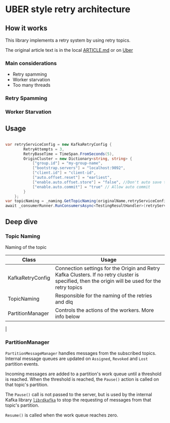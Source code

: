 ﻿# UBER style retry architecture

## How it works

This library implements a retry system by using retry topics.

The original article text is in the local [ARTICLE.md](./ARTICLE.md) or
on [Uber](https://eng.uber.com/reliable-reprocessing/)

### Main considerations

- Retry spamming
- Worker starvation
- Too many threads

### Retry Spamming

### Worker Starvation

## Usage

```csharp

var retryServiceConfig = new KafkaRetryConfig {
        RetryAttempts = 3,
        RetryBaseTime = TimeSpan.FromSeconds(5),
        OriginCluster = new Dictionary<string, string> {
            ["group.id"] = "my-group-name",
            ["bootstrap.servers"] = "localhost:9092",
            ["client.id"] = "client-id",
            ["auto.offset.reset"] = "earliest",
            ["enable.auto.offset.store"] = "false", //Don't auto save the offset
            ["enable.auto.commit"] = "true" // Allow auto commit
        }
    };
var topicNaming = _naming.GetTopicNaming(originalName,retryServiceConfig);
await _consumerRunner.RunConsumersAsync<TestingResultHandler>(retryServiceConfig, topicNaming, cancellationToken);
```

## Deep dive

### Topic Naming

Naming of the topic

| Class | Usage |
| ------|-------|
| KafkaRetryConfig |  Connection settings for the Origin and Retry Kafka Clusters. If no retry cluster is specified, then the origin will be used for the retry topics |
| TopicNaming | Responsible for the naming of the retries and dlq | 
| PartitionManager | Controls the actions of the workers. More info below | 
|

### PartitionManager

`PartitionMessageManager` handles messages from the subscribed topics.
Internal message queues are updated on `Assigned`, `Revoked` and `Lost` partition events.

Incoming messages are added to a partition's work queue until a threshold is reached. When the threshold is reached,
the `Pause()` action is called on that topic's partition.

The `Pause()` call is not passed to the server, but is used by the internal Kafka
library [`librdkafka`](https://github.com/edenhill/librdkafka) to stop the requesting of messages from that topic's
partition.

`Resume()` is called when the work queue reaches zero. 









